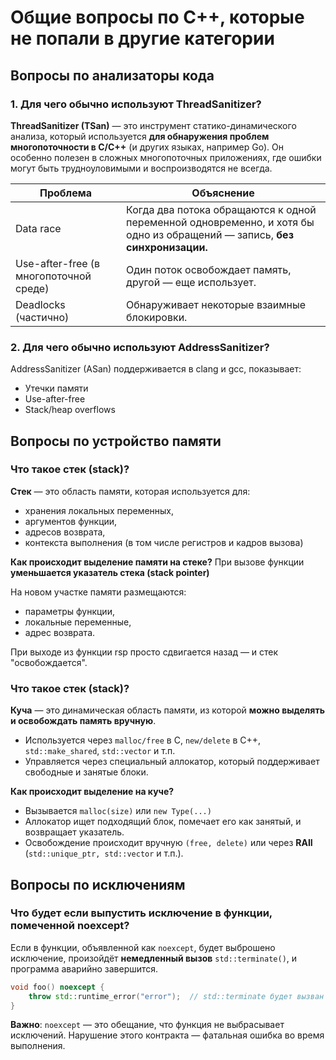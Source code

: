 # Общие вопросы по C++, которые не попали в другие категории

## Вопросы по анализаторы кода
### 1. Для чего обычно используют ThreadSanitizer?
**ThreadSanitizer (TSan)** — это инструмент статико-динамического анализа, который используется **для обнаружения проблем многопоточности в C/C++** 
(и других языках, например Go). 
Он особенно полезен в сложных многопоточных приложениях, где ошибки могут быть трудноуловимыми и воспроизводятся не всегда.

| Проблема     | Объяснение  |
|----------------------|-------------|
| Data race    | Когда два потока обращаются к одной переменной одновременно, и хотя бы одно из обращений — запись, **без синхронизации.**  |
| Use-after-free (в многопоточной среде)     | Один поток освобождает память, другой — еще использует.   |
| Deadlocks (частично)     | Обнаруживает некоторые взаимные блокировки.  |

### 2. Для чего обычно используют AddressSanitizer?
AddressSanitizer (ASan) поддерживается в clang и gcc, показывает:
- Утечки памяти
- Use-after-free
- Stack/heap overflows

## Вопросы по устройство памяти

### Что такое стек (stack)?
**Стек** — это область памяти, которая используется для:
- хранения локальных переменных,
- аргументов функции,
- адресов возврата,
- контекста выполнения (в том числе регистров и кадров вызова)

**Как происходит выделение памяти на стеке?**
При вызове функции **уменьшается указатель стека (stack pointer)**

На новом участке памяти размещаются:
- параметры функции,
- локальные переменные,
- адрес возврата.

При выходе из функции rsp просто сдвигается назад — и стек "освобождается".

### Что такое стек (stack)?
**Куча** — это динамическая область памяти, из которой **можно выделять и освобождать память вручную**.

- Используется через `malloc/free` в C, `new/delete` в C++, `std::make_shared`, `std::vector` и т.п.
- Управляется через специальный аллокатор, который поддерживает свободные и занятые блоки.

**Как происходит выделение на куче?**

- Вызывается `malloc(size)` или `new Type(...)`
- Аллокатор ищет подходящий блок, помечает его как занятый, и возвращает указатель.
- Освобождение происходит вручную `(free, delete)` или через **RAII** (`std::unique_ptr, std::vector` и т.п.).

## Вопросы по исключениям

### Что будет если выпустить исключение в функции, помеченной noexcept?
Если в функции, объявленной как `noexcept`, будет выброшено исключение, произойдёт **немедленный вызов** `std::terminate()`, и программа аварийно завершится.
```c++
void foo() noexcept {
    throw std::runtime_error("error");  // std::terminate будет вызван
}
```

**Важно**: `noexcept` — это обещание, что функция не выбрасывает исключений. Нарушение этого контракта — фатальная ошибка во время выполнения.